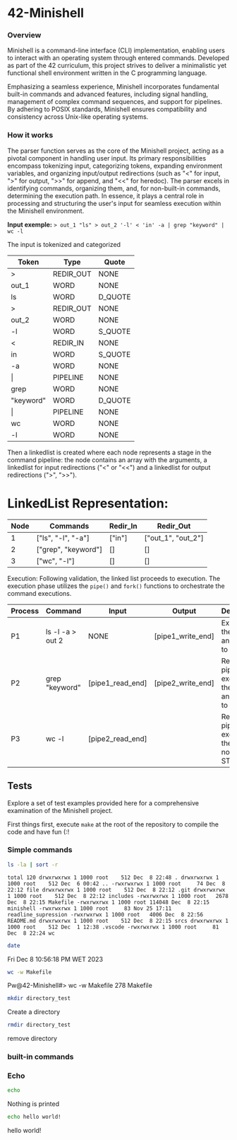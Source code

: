 # 42-Minishell

### Overview 

Minishell is a command-line interface (CLI) implementation, enabling users to interact with an operating system through entered commands.
Developed as part of the 42 curriculum, this project strives to deliver a minimalistic yet functional shell environment written in the C programming language.

Emphasizing a seamless experience, Minishell incorporates fundamental built-in commands and advanced features, including signal handling,
management of complex command sequences, and support for pipelines. By adhering to POSIX standards, Minishell ensures compatibility and consistency across Unix-like operating systems.


### How it works

The parser function serves as the core of the Minishell project, acting as a pivotal component in handling user input.
Its primary responsibilities encompass tokenizing input, categorizing tokens, expanding environment variables, and
organizing input/output redirections (such as "<" for input, ">" for output, ">>" for append, and "<<" for heredoc). 
The parser excels in identifying commands, organizing them, and, for non-built-in commands, determining the execution path.
In essence, it plays a central role in processing and structuring the user's input for seamless execution within the Minishell environment.

**Input exemple:**
`> out_1 "ls" > out_2 '-l' < 'in' -a | grep "keyword" | wc -l`

The input is tokenized and categorized

| Token     | Type      | Quote   |
|-----------|-----------|---------|
| >         | REDIR_OUT | NONE    |
| out_1     | WORD      | NONE    |
| ls        | WORD      | D_QUOTE |
| >         | REDIR_OUT | NONE    |
| out_2     | WORD      | NONE    |
| -l        | WORD      | S_QUOTE |
| <         | REDIR_IN  | NONE    |
| in        | WORD      | S_QUOTE |
| -a        | WORD      | NONE    |
| &#124;    | PIPELINE  | NONE    |
| grep      | WORD      | NONE    |
| "keyword" | WORD      | D_QUOTE |
| &#124;    | PIPELINE  | NONE    |
| wc        | WORD      | NONE    |
| -l        | WORD      | NONE    |

Then a linkedlist is created where each node represents a stage in the command pipeline:
the node contains an array with the arguments, a linkedlist for input redirections ("<" or "<<")
and a linkedlist for output redirections (">", ">>").
# LinkedList Representation:

| Node | Commands            | Redir_In        | Redir_Out          | 
|------|---------------------|-----------------|--------------------|
| 1    | ["ls", "-l", "-a"]  | ["in"]          | ["out_1", "out_2"] |
| 2    | ["grep", "keyword"] | []              | []                 |
| 3    | ["wc", "-l"]        | []              | []                 |


Execution:
Following validation, the linked list proceeds to execution. The execution phase utilizes the `pipe()` and `fork()` functions to orchestrate the command executions.

| Process | Command             | Input             | Output             | Description      |
|---------|---------------------|-------------------|-------------------|-------------------|
| P1      | ls -l -a > out 2    |   NONE            | [pipe1_write_end] | Executes the node and writes to pipe1 |
| P2      | grep "keyword"      | [pipe1_read_end]  | [pipe2_write_end] | Reads from pipe1 executes the node, and writes to pipe2. |
| P3      | wc -l               | [pipe2_read_end]  |                   | Reads from pipe2 and executes the last node to the STDOUT. |

## Tests
Explore a set of test examples provided here for a comprehensive examination of the Minishell project.

First things first, execute `make` at the root of the repository to compile the code and have fun (:!

### Simple commands

```bash
ls -la | sort -r
```
`total 120
drwxrwxrwx 1 1000 root    512 Dec  8 22:48 .
drwxrwxrwx 1 1000 root    512 Dec  6 00:42 ..
-rwxrwxrwx 1 1000 root     74 Dec  8 22:12 file
drwxrwxrwx 1 1000 root    512 Dec  8 22:12 .git
drwxrwxrwx 1 1000 root    512 Dec  8 22:12 includes
-rwxrwxrwx 1 1000 root   2678 Dec  8 22:15 Makefile
-rwxrwxrwx 1 1000 root 114048 Dec  8 22:15 minishell
-rwxrwxrwx 1 1000 root     83 Nov 25 17:11 readline_supression
-rwxrwxrwx 1 1000 root   4006 Dec  8 22:56 README.md
drwxrwxrwx 1 1000 root    512 Dec  8 22:15 srcs
drwxrwxrwx 1 1000 root    512 Dec  1 12:38 .vscode
-rwxrwxrwx 1 1000 root     81 Dec  8 22:24 wc`

```bash
date
```
Fri Dec  8 10:56:18 PM WET 2023

```bash
wc -w Makefile
```
Pw@42-Minishell#> wc -w Makefile 
278 Makefile

```bash
mkdir directory_test
```
Create a directory

```bash
rmdir directory_test
```
remove directory

### built-in commands

### Echo

```bash
echo
```
Nothing is printed

```bash
echo hello world!
```
hello world!

